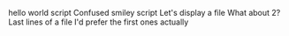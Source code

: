 hello world script
Confused smiley script
Let's display a file
What about 2?
Last lines of a file
I'd prefer the first ones actually
